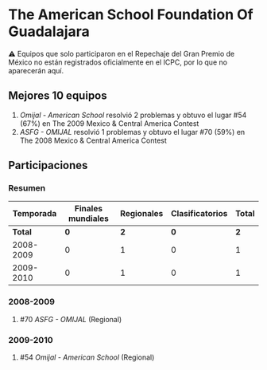 # The American School Foundation Of Guadalajara

:warning: Equipos que solo participaron en el Repechaje del Gran Premio de México no están registrados oficialmente en el ICPC, por lo que no aparecerán aquí.

## Mejores 10 equipos

1. _Omijal - American School_ resolvió 2 problemas y obtuvo el lugar #54 (67%) en The 2009 Mexico & Central America Contest
1. _ASFG - OMIJAL_ resolvió 1 problemas y obtuvo el lugar #70 (59%) en The 2008 Mexico & Central America Contest

## Participaciones

### Resumen

| Temporada | Finales mundiales | Regionales | Clasificatorios | Total |
| --- | --- | --- | --- | --- |
| **Total** | **0** | **2** | **0** | **2** |
| 2008-2009 | 0 | 1 | 0 | 1 |
| 2009-2010 | 0 | 1 | 0 | 1 |

### 2008-2009

1. #70 _ASFG - OMIJAL_ (Regional)

### 2009-2010

1. #54 _Omijal - American School_ (Regional)



